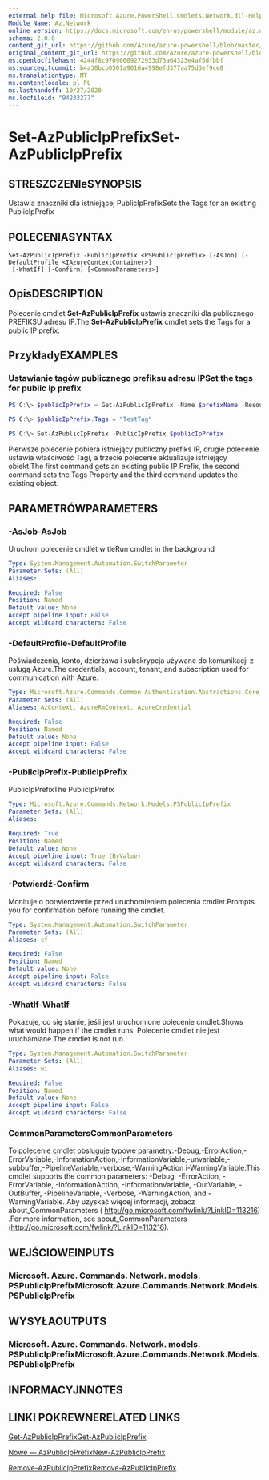 ```yaml
---
external help file: Microsoft.Azure.PowerShell.Cmdlets.Network.dll-Help.xml
Module Name: Az.Network
online version: https://docs.microsoft.com/en-us/powershell/module/az.network/set-azpublicipprefix
schema: 2.0.0
content_git_url: https://github.com/Azure/azure-powershell/blob/master/src/Network/Network/help/Set-AzPublicIpPrefix.md
original_content_git_url: https://github.com/Azure/azure-powershell/blob/master/src/Network/Network/help/Set-AzPublicIpPrefix.md
ms.openlocfilehash: 4244f8c97090009272933d73a64323e4af5dfbbf
ms.sourcegitcommit: b4a38bcb0501a9016a4998efd377aa75d3ef9ce8
ms.translationtype: MT
ms.contentlocale: pl-PL
ms.lasthandoff: 10/27/2020
ms.locfileid: "94233277"
---
```

# <span data-ttu-id="5dcf3-101">Set-AzPublicIpPrefix</span><span class="sxs-lookup"><span data-stu-id="5dcf3-101">Set-AzPublicIpPrefix</span></span>

## <span data-ttu-id="5dcf3-102">STRESZCZENIe</span><span class="sxs-lookup"><span data-stu-id="5dcf3-102">SYNOPSIS</span></span>
<span data-ttu-id="5dcf3-103">Ustawia znaczniki dla istniejącej PublicIpPrefix</span><span class="sxs-lookup"><span data-stu-id="5dcf3-103">Sets the Tags for an existing PublicIpPrefix</span></span>

## <span data-ttu-id="5dcf3-104">POLECENIA</span><span class="sxs-lookup"><span data-stu-id="5dcf3-104">SYNTAX</span></span>

```
Set-AzPublicIpPrefix -PublicIpPrefix <PSPublicIpPrefix> [-AsJob] [-DefaultProfile <IAzureContextContainer>]
 [-WhatIf] [-Confirm] [<CommonParameters>]
```

## <span data-ttu-id="5dcf3-105">Opis</span><span class="sxs-lookup"><span data-stu-id="5dcf3-105">DESCRIPTION</span></span>
<span data-ttu-id="5dcf3-106">Polecenie cmdlet **Set-AzPublicIpPrefix** ustawia znaczniki dla publicznego PREFIKSU adresu IP.</span><span class="sxs-lookup"><span data-stu-id="5dcf3-106">The **Set-AzPublicIpPrefix** cmdlet sets the Tags for a public IP prefix.</span></span>

## <span data-ttu-id="5dcf3-107">Przykłady</span><span class="sxs-lookup"><span data-stu-id="5dcf3-107">EXAMPLES</span></span>

### <span data-ttu-id="5dcf3-108">Ustawianie tagów publicznego prefiksu adresu IP</span><span class="sxs-lookup"><span data-stu-id="5dcf3-108">Set the tags for public ip prefix</span></span>
```powershell
PS C:\> $publicIpPrefix = Get-AzPublicIpPrefix -Name $prefixName -ResourceGroupName $rgName

PS C:\> $publicIpPrefix.Tags = "TestTag"

PS C:\> Set-AzPublicIpPrefix -PublicIpPrefix $publicIpPrefix
```

<span data-ttu-id="5dcf3-109">Pierwsze polecenie pobiera istniejący publiczny prefiks IP, drugie polecenie ustawia właściwość Tagi, a trzecie polecenie aktualizuje istniejący obiekt.</span><span class="sxs-lookup"><span data-stu-id="5dcf3-109">The first command gets an existing public IP Prefix, the second command sets the Tags Property and the third command updates the existing object.</span></span>

## <span data-ttu-id="5dcf3-110">PARAMETRÓW</span><span class="sxs-lookup"><span data-stu-id="5dcf3-110">PARAMETERS</span></span>

### <span data-ttu-id="5dcf3-111">-AsJob</span><span class="sxs-lookup"><span data-stu-id="5dcf3-111">-AsJob</span></span>
<span data-ttu-id="5dcf3-112">Uruchom polecenie cmdlet w tle</span><span class="sxs-lookup"><span data-stu-id="5dcf3-112">Run cmdlet in the background</span></span>

```yaml
Type: System.Management.Automation.SwitchParameter
Parameter Sets: (All)
Aliases:

Required: False
Position: Named
Default value: None
Accept pipeline input: False
Accept wildcard characters: False
```

### <span data-ttu-id="5dcf3-113">-DefaultProfile</span><span class="sxs-lookup"><span data-stu-id="5dcf3-113">-DefaultProfile</span></span>
<span data-ttu-id="5dcf3-114">Poświadczenia, konto, dzierżawa i subskrypcja używane do komunikacji z usługą Azure.</span><span class="sxs-lookup"><span data-stu-id="5dcf3-114">The credentials, account, tenant, and subscription used for communication with Azure.</span></span>

```yaml
Type: Microsoft.Azure.Commands.Common.Authentication.Abstractions.Core.IAzureContextContainer
Parameter Sets: (All)
Aliases: AzContext, AzureRmContext, AzureCredential

Required: False
Position: Named
Default value: None
Accept pipeline input: False
Accept wildcard characters: False
```

### <span data-ttu-id="5dcf3-115">-PublicIpPrefix</span><span class="sxs-lookup"><span data-stu-id="5dcf3-115">-PublicIpPrefix</span></span>
<span data-ttu-id="5dcf3-116">PublicIpPrefix</span><span class="sxs-lookup"><span data-stu-id="5dcf3-116">The PublicIpPrefix</span></span>

```yaml
Type: Microsoft.Azure.Commands.Network.Models.PSPublicIpPrefix
Parameter Sets: (All)
Aliases:

Required: True
Position: Named
Default value: None
Accept pipeline input: True (ByValue)
Accept wildcard characters: False
```

### <span data-ttu-id="5dcf3-117">-Potwierdź</span><span class="sxs-lookup"><span data-stu-id="5dcf3-117">-Confirm</span></span>
<span data-ttu-id="5dcf3-118">Monituje o potwierdzenie przed uruchomieniem polecenia cmdlet.</span><span class="sxs-lookup"><span data-stu-id="5dcf3-118">Prompts you for confirmation before running the cmdlet.</span></span>

```yaml
Type: System.Management.Automation.SwitchParameter
Parameter Sets: (All)
Aliases: cf

Required: False
Position: Named
Default value: None
Accept pipeline input: False
Accept wildcard characters: False
```

### <span data-ttu-id="5dcf3-119">-WhatIf</span><span class="sxs-lookup"><span data-stu-id="5dcf3-119">-WhatIf</span></span>
<span data-ttu-id="5dcf3-120">Pokazuje, co się stanie, jeśli jest uruchomione polecenie cmdlet.</span><span class="sxs-lookup"><span data-stu-id="5dcf3-120">Shows what would happen if the cmdlet runs.</span></span>
<span data-ttu-id="5dcf3-121">Polecenie cmdlet nie jest uruchamiane.</span><span class="sxs-lookup"><span data-stu-id="5dcf3-121">The cmdlet is not run.</span></span>

```yaml
Type: System.Management.Automation.SwitchParameter
Parameter Sets: (All)
Aliases: wi

Required: False
Position: Named
Default value: None
Accept pipeline input: False
Accept wildcard characters: False
```

### <span data-ttu-id="5dcf3-122">CommonParameters</span><span class="sxs-lookup"><span data-stu-id="5dcf3-122">CommonParameters</span></span>
<span data-ttu-id="5dcf3-123">To polecenie cmdlet obsługuje typowe parametry:-Debug,-ErrorAction,-ErrorVariable,-InformationAction,-InformationVariable,-unvariable,-subbuffer,-PipelineVariable,-verbose,-WarningAction i-WarningVariable.</span><span class="sxs-lookup"><span data-stu-id="5dcf3-123">This cmdlet supports the common parameters: -Debug, -ErrorAction, -ErrorVariable, -InformationAction, -InformationVariable, -OutVariable, -OutBuffer, -PipelineVariable, -Verbose, -WarningAction, and -WarningVariable.</span></span> <span data-ttu-id="5dcf3-124">Aby uzyskać więcej informacji, zobacz about_CommonParameters ( http://go.microsoft.com/fwlink/?LinkID=113216) .</span><span class="sxs-lookup"><span data-stu-id="5dcf3-124">For more information, see about_CommonParameters (http://go.microsoft.com/fwlink/?LinkID=113216).</span></span>

## <span data-ttu-id="5dcf3-125">WEJŚCIOWE</span><span class="sxs-lookup"><span data-stu-id="5dcf3-125">INPUTS</span></span>

### <span data-ttu-id="5dcf3-126">Microsoft. Azure. Commands. Network. models. PSPublicIpPrefix</span><span class="sxs-lookup"><span data-stu-id="5dcf3-126">Microsoft.Azure.Commands.Network.Models.PSPublicIpPrefix</span></span>

## <span data-ttu-id="5dcf3-127">WYSYŁA</span><span class="sxs-lookup"><span data-stu-id="5dcf3-127">OUTPUTS</span></span>

### <span data-ttu-id="5dcf3-128">Microsoft. Azure. Commands. Network. models. PSPublicIpPrefix</span><span class="sxs-lookup"><span data-stu-id="5dcf3-128">Microsoft.Azure.Commands.Network.Models.PSPublicIpPrefix</span></span>

## <span data-ttu-id="5dcf3-129">INFORMACYJN</span><span class="sxs-lookup"><span data-stu-id="5dcf3-129">NOTES</span></span>

## <span data-ttu-id="5dcf3-130">LINKI POKREWNE</span><span class="sxs-lookup"><span data-stu-id="5dcf3-130">RELATED LINKS</span></span>

[<span data-ttu-id="5dcf3-131">Get-AzPublicIpPrefix</span><span class="sxs-lookup"><span data-stu-id="5dcf3-131">Get-AzPublicIpPrefix</span></span>](./Get-AzPublicIpPrefix.md)

[<span data-ttu-id="5dcf3-132">Nowe — AzPublicIpPrefix</span><span class="sxs-lookup"><span data-stu-id="5dcf3-132">New-AzPublicIpPrefix</span></span>](./New-AzPublicIpPrefix.md)

[<span data-ttu-id="5dcf3-133">Remove-AzPublicIpPrefix</span><span class="sxs-lookup"><span data-stu-id="5dcf3-133">Remove-AzPublicIpPrefix</span></span>](./Remove-AzPublicIpPrefix.md)
